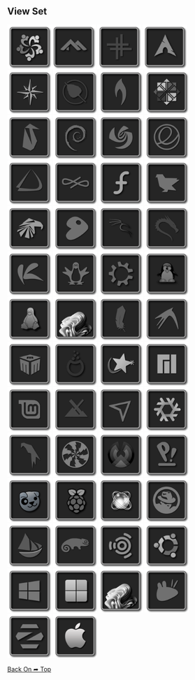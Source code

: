 ## View Set

<img src="Square_256/Alma.png" alt="Github Project" style="width:20%;"><img src="Square_256/Alpine.png" alt="Github Project" style="width:20%;"> 
<img src="Square_256/Antix.png" alt="Github Project" style="width:20%;"> 
<img src="Square_256/Arch.png" alt="Github Project" style="width:20%;"> 
<img src="Square_256/Bluestar.png" alt="Github Project" style="width:20%;"> 
<img src="Square_256/Bodhi.png" alt="Github Project" style="width:20%;"> 
<img src="Square_256/Bunsenlabs.png" alt="Github Project" style="width:20%;"> 
<img src="Square_256/CentOS.png" alt="Github Project" style="width:20%;"> 
<img src="Square_256/Clear.png" alt="Github Project" style="width:20%;"> 
<img src="Square_256/Debian.png" alt="Github Project" style="width:20%;"> 
<img src="Square_256/Deepin.png" alt="Github Project" style="width:20%;"> 
<img src="Square_256/Elementary.png" alt="Github Project" style="width:20%;"> 
<img src="Square_256/Endeavour.png" alt="Github Project" style="width:20%;"> 
<img src="Square_256/Endless.png" alt="Github Project" style="width:20%;"> 
<img src="Square_256/Fedora.png" alt="Github Project" style="width:20%;"> 
<img src="Square_256/Feren.png" alt="Github Project" style="width:20%;"> 
<img src="Square_256/Garuda.png" alt="Github Project" style="width:20%;"> 
<img src="Square_256/Gentoo.png" alt="Github Project" style="width:20%;"> 
<img src="Square_256/Kali.png" alt="Github Project" style="width:20%;"> 
<img src="Square_256/Kali_Alt.png" alt="Github Project" style="width:20%;"> 
<img src="Square_256/Kaos.png" alt="Github Project" style="width:20%;"> 
<img src="Square_256/Knoopix.png" alt="Github Project" style="width:20%;"> 
<img src="Square_256/Kubuntu.png" alt="Github Project" style="width:20%;"> 
<img src="Square_256/Linux.png" alt="Github Project" style="width:20%;"> 
<img src="Square_256/Linux_Alt.png" alt="Github Project" style="width:20%;">
<img src="Square_256/Linux_fx.png" alt="Github Project" style="width:20%;">
<img src="Square_256/Lite.png" alt="Github Project" style="width:20%;"> 
<img src="Square_256/Lubuntu.png" alt="Github Project" style="width:20%;"> 
<img src="Square_256/Mabox.png" alt="Github Project" style="width:20%;"> 
<img src="Square_256/Mageia.png" alt="Github Project" style="width:20%;"> 
<img src="Square_256/Mandriva.png" alt="Github Project" style="width:20%;"> 
<img src="Square_256/Manjaro.png" alt="Github Project" style="width:20%;"> 
<img src="Square_256/Mint.png" alt="Github Project" style="width:20%;"> 
<img src="Square_256/MX.png" alt="Github Project" style="width:20%;"> 
<img src="Square_256/Netrunner.png" alt="Github Project" style="width:20%;"> 
<img src="Square_256/Nixos.png" alt="Github Project" style="width:20%;"> 
<img src="Square_256/Parrot.png" alt="Github Project" style="width:20%;"> 
<img src="Square_256/Peppermint.png" alt="Github Project" style="width:20%;"> 
<img src="Square_256/Phoenix.png" alt="Github Project" style="width:20%;"> 
<img src="Square_256/Pop.png" alt="Github Project" style="width:20%;"> 
<img src="Square_256/Puppy.png" alt="Github Project" style="width:20%;"> 
<img src="Square_256/Raspios.png" alt="Github Project" style="width:20%;"> 
<img src="Square_256/ReactOS.png" alt="Github Project" style="width:20%;"> 
<img src="Square_256/RedHat.png" alt="Github Project" style="width:20%;"> 
<img src="Square_256/Solus.png" alt="Github Project" style="width:20%;"> 
<img src="Square_256/Suse.png" alt="Github Project" style="width:20%;"> 
<img src="Square_256/Ubuntu_Studio.png" alt="Github Project" style="width:20%;"> 
<img src="Square_256/Ubuntu.png" alt="Github Project" style="width:20%;"> 
<img src="Square_256/Windows10.png" alt="Github Project" style="width:20%;"> 
<img src="Square_256/Windows11_Alt.png" alt="Github Project" style="width:20%;"> 
<img src="Square_256/Windows11.png" alt="Github Project" style="width:20%;"> 
<img src="Square_256/Xubuntu.png" alt="Github Project" style="width:20%;"> 
<img src="Square_256/Zorin.png" alt="Github Project" style="width:20%;"> 
<img src="Square_256/Apple.png" alt="Github Project" style="width:20%;">


[Back On ➦ Top](https://github.com/chris1111/Linux_Square_Grey/blob/main/View-Set.md#view-set)
